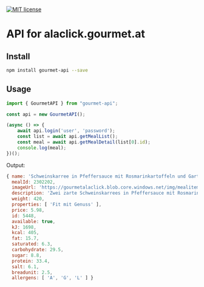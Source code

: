 [![MIT license](http://img.shields.io/badge/license-MIT-brightgreen.svg)](http://opensource.org/licenses/MIT)

# API for alaclick.gourmet.at
## Install
```bash
npm install gourmet-api --save
```

## Usage
```Typescript
import { GourmetAPI } from "gourmet-api";

const api = new GourmetAPI();

(async () => {
    await api.login('user', 'password');
    const list = await api.getMealList();
    const meal = await api.getMealDetail(list[0].id);
    console.log(meal);
})();
```
Output:
```Javascript
{ name: 'Schweinskarree in Pfeffersauce mit Rosmarinkartoffeln und Gartengemüse',
  mealId: 2302202,
  imageUrl: 'https://gourmetalaclick.blob.core.windows.net/img/mealitems/2302202.png',
  description: 'Zwei zarte Schweinskarrees in Pfeffersauce mit Rosmarinkartoffeln und Gartengemüse mit gelben und grünen Bohnen und Perlkarotten.',
  weight: 420,
  properties: [ 'Fit mit Genuss' ],
  price: 5.98,
  id: 5448,
  available: true,
  kJ: 1698,
  kcal: 405,
  fat: 15.7,
  saturated: 6.3,
  carbohydrate: 29.5,
  sugar: 8.8,
  protein: 33.4,
  salt: 6.1,
  breadunit: 2.5,
  allergens: [ 'A', 'G', 'L' ] }
```
